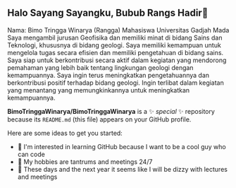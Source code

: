 ## Halo Sayang Sayangku, Bubub Rangs Hadir👋

Nama: Bimo Tringga Winarya (Rangga)
Mahasiswa Universitas Gadjah Mada
  Saya mengambil jurusan Geofisika dan memiliki minat di bidang Sains dan Teknologi, khususnya di bidang geologi. Saya memiliki kemampuan untuk mengelola tugas secara efisien dan memiliki pengetahuan di bidang sains. Saya siap untuk berkontribusi secara aktif dalam kegiatan yang mendorong pemahaman yang lebih baik tentang lingkungan geologi dengan kemampuannya. Saya ingin terus meningkatkan pengetahuannya dan berkontribusi positif terhadap bidang geologi. Ingin terlibat dalam kegiatan yang menantang yang memungkinkannya untuk meningkatkan kemampuannya.

**BimoTringgaWinarya/BimoTringgaWinarya** is a ✨ _special_ ✨ repository because its `README.md` (this file) appears on your GitHub profile.

Here are some ideas to get you started:

- 🔭 I'm interested in learning GitHub because I want to be a cool guy who can code
- 🌱 My hobbies are tantrums and meetings 24/7
- 🤔 These days and the next year it seems like I will be dizzy with lectures and meetings

